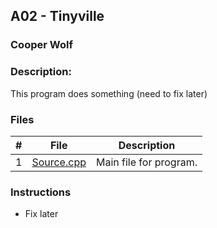## A02 - Tinyville
### Cooper Wolf
### Description:

This program does something (need to fix later)

### Files

|   #   | File             | Description                                            |
| :---: | ---------------- | --------------------------------------------------     |
|   1   |    [Source.cpp](https://github.com/Coop-Wolf/1064-Data-Structures/blob/main/Assignments/A%232/Source.cpp)      | Main file for program.|


### Instructions

- Fix later